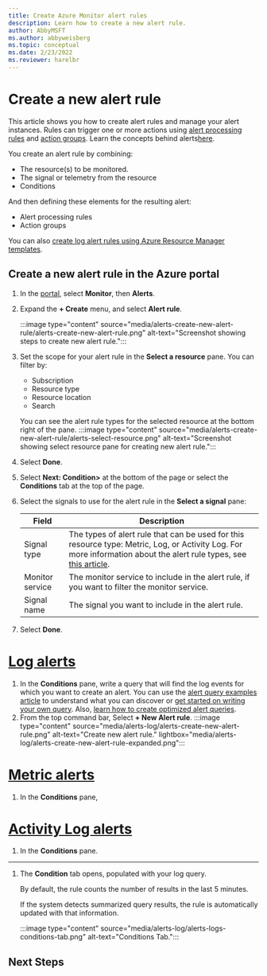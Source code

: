 ```yaml
---
title: Create Azure Monitor alert rules 
description: Learn how to create a new alert rule.
author: AbbyMSFT
ms.author: abbyweisberg
ms.topic: conceptual
ms.date: 2/23/2022
ms.reviewer: harelbr
---
```

# Create a new alert rule

This article shows you how to create alert rules and manage your alert instances. Rules can trigger one or more actions using [alert processing rules](alerts-action-rules.md) and [action groups](./action-groups.md). Learn the concepts behind alerts[here](alerts-overview).

You create an alert rule by combining:
 - The resource(s) to be monitored.
 - The signal or telemetry from the resource
 - Conditions

And then defining these elements for the resulting alert:
 - Alert processing rules
 - Action groups

You can also [create log alert rules using Azure Resource Manager templates](../alerts/alerts-log-create-templates.md).
## Create a new alert rule in the Azure portal

1. In the [portal](https://portal.azure.com/), select **Monitor**, then **Alerts**.
1. Expand the **+ Create** menu, and select **Alert rule**.

   :::image type="content" source="media/alerts-create-new-alert-rule/alerts-create-new-alert-rule.png" alt-text="Screenshot showing steps to create new alert rule.":::

1. Set the scope for your alert rule in the **Select a resource** pane.  You can filter by:
   - Subscription
   - Resource type
   - Resource location
   - Search
   
   You can see the alert rule types for the selected resource at the bottom right of the pane. 
   :::image type="content" source="media/alerts-create-new-alert-rule/alerts-select-resource.png" alt-text="Screenshot showing select resource pane for creating new alert rule."::: 

1. Select **Done**.
1. Select **Next: Condition>** at the bottom of the page or select the **Conditions** tab at the top of the page.
1. Select the signals to use for the alert rule in the **Select a signal** pane:

    |Field  |Description  |
    |---------|---------|
    |Signal type|The types of alert rule that can be used for this resource type: Metric, Log, or Activity Log. For more information about the alert rule types, see [this article](alerts-types.md).   |
    |Monitor service|The monitor service to include in the alert rule, if you want to filter the monitor service.  |
    |Signal name|The signal you want to include in the alert rule. |

1. Select **Done**.

# [Log alerts](#tab/logs)

1. In the **Conditions** pane, write a query that will find the log events for which you want to create an alert. You can use the [alert query examples article](../logs/queries.md) to understand what you can discover or [get started on writing your own query](../logs/log-analytics-tutorial.md). Also, [learn how to create optimized alert queries](alerts-log-query.md).
1. From the top command bar, Select **+ New Alert rule**.
   :::image type="content" source="media/alerts-log/alerts-create-new-alert-rule.png" alt-text="Create new alert rule." lightbox="media/alerts-log/alerts-create-new-alert-rule-expanded.png":::  


# [Metric alerts](#tab/metric)
1. In the **Conditions** pane,

# [Activity Log alerts](#tab/activity-log)
1.  In the **Conditions** pane.

---

1. The **Condition** tab opens, populated with your log query.
   
   By default, the rule counts the number of results in the last 5 minutes.
   
   If the system detects summarized query results, the rule is automatically updated with that information.
 
    :::image type="content" source="media/alerts-log/alerts-logs-conditions-tab.png" alt-text="Conditions Tab.":::

## Next Steps
